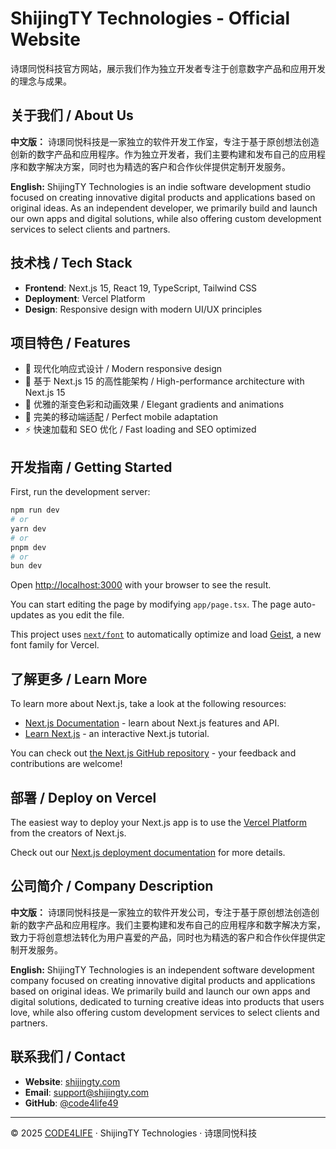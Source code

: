 # ShijingTY Technologies - Official Website

诗璟同悦科技官方网站，展示我们作为独立开发者专注于创意数字产品和应用开发的理念与成果。

## 关于我们 / About Us

**中文版：**
诗璟同悦科技是一家独立的软件开发工作室，专注于基于原创想法创造创新的数字产品和应用程序。作为独立开发者，我们主要构建和发布自己的应用程序和数字解决方案，同时也为精选的客户和合作伙伴提供定制开发服务。

**English:**
ShijingTY Technologies is an indie software development studio focused on creating innovative digital products and applications based on original ideas. As an independent developer, we primarily build and launch our own apps and digital solutions, while also offering custom development services to select clients and partners.

## 技术栈 / Tech Stack

- **Frontend**: Next.js 15, React 19, TypeScript, Tailwind CSS
- **Deployment**: Vercel Platform
- **Design**: Responsive design with modern UI/UX principles

## 项目特色 / Features

- 🌟 现代化响应式设计 / Modern responsive design
- 🚀 基于 Next.js 15 的高性能架构 / High-performance architecture with Next.js 15
- 🎨 优雅的渐变色彩和动画效果 / Elegant gradients and animations
- 📱 完美的移动端适配 / Perfect mobile adaptation
- ⚡ 快速加载和 SEO 优化 / Fast loading and SEO optimized

## 开发指南 / Getting Started

First, run the development server:

```bash
npm run dev
# or
yarn dev
# or
pnpm dev
# or
bun dev
```

Open [http://localhost:3000](http://localhost:3000) with your browser to see the result.

You can start editing the page by modifying `app/page.tsx`. The page auto-updates as you edit the file.

This project uses [`next/font`](https://nextjs.org/docs/app/building-your-application/optimizing/fonts) to automatically optimize and load [Geist](https://vercel.com/font), a new font family for Vercel.

## 了解更多 / Learn More

To learn more about Next.js, take a look at the following resources:

- [Next.js Documentation](https://nextjs.org/docs) - learn about Next.js features and API.
- [Learn Next.js](https://nextjs.org/learn) - an interactive Next.js tutorial.

You can check out [the Next.js GitHub repository](https://github.com/vercel/next.js) - your feedback and contributions are welcome!

## 部署 / Deploy on Vercel

The easiest way to deploy your Next.js app is to use the [Vercel Platform](https://vercel.com/new?utm_medium=default-template&filter=next.js&utm_source=create-next-app&utm_campaign=create-next-app-readme) from the creators of Next.js.

Check out our [Next.js deployment documentation](https://nextjs.org/docs/app/building-your-application/deploying) for more details.

## 公司简介 / Company Description

**中文版：**
诗璟同悦科技是一家独立的软件开发公司，专注于基于原创想法创造创新的数字产品和应用程序。我们主要构建和发布自己的应用程序和数字解决方案，致力于将创意想法转化为用户喜爱的产品，同时也为精选的客户和合作伙伴提供定制开发服务。

**English:**
ShijingTY Technologies is an independent software development company focused on creating innovative digital products and applications based on original ideas. We primarily build and launch our own apps and digital solutions, dedicated to turning creative ideas into products that users love, while also offering custom development services to select clients and partners.

## 联系我们 / Contact

- **Website**: [shijingty.com](https://shijingty.com)
- **Email**: support@shijingty.com
- **GitHub**: [@code4life49](https://github.com/code4life49)

---

© 2025 [CODE4LIFE](https://code4life.net) · ShijingTY Technologies · 诗璟同悦科技
